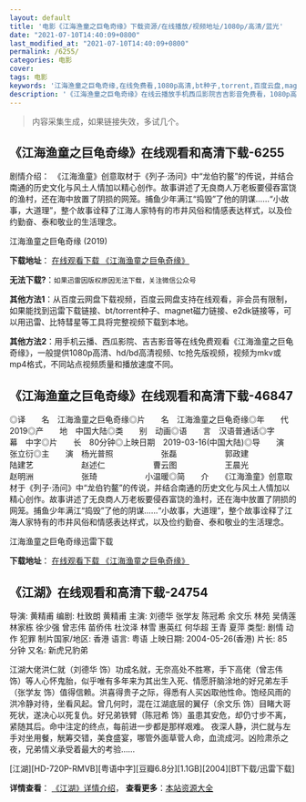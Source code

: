 ```yaml
---
layout: default
title: '电影《江海渔童之巨龟奇缘》下载资源/在线播放/视频地址/1080p/高清/蓝光'
date: "2021-07-10T14:40:09+0800"
last_modified_at: "2021-07-10T14:40:09+0800"
permalink: /6255/
categories: 电影
cover:
tags: 电影
keywords: '江海渔童之巨龟奇缘,在线免费看,1080p高清,bt种子,torrent,百度云盘,magnet,磁力链,迅雷下载资源'
description: '《江海渔童之巨龟奇缘》在线云播放手机西瓜影院吉吉影音免费看，1080p高清bd/hd未删减完整版和tc抢先枪版，mkv/mp4格式，附带bt/torrent种子、magnet/磁力链、百度云盘、网盘资源迅雷下载链接'
---
```


>内容采集生成，如果链接失效，多试几个。


## 《江海渔童之巨龟奇缘》在线观看和高清下载-6255

剧情介绍：　《江海渔童》创意取材于《列子·汤问》中“龙伯钓鳌”的传说，并结合南通的历史文化与风土人情加以精心创作。故事讲述了无良商人万老板要侵吞富饶的渔村，还在海中放置了阴损的网笼。捕鱼少年满江“捣毁”了他的阴谋……“小故事，大道理”，整个故事诠释了江海人家特有的市井风俗和情感表达样式，以及俭约勤奋、泰和敬业的生活理念。


江海渔童之巨龟奇缘 (2019)

**下载地址**： [在线观看下载 《江海渔童之巨龟奇缘》](https://www.btbtdy.me/btdy/dy15161.html) 


**无法下载?**：`如果迅雷因版权原因无法下载，关注微信公众号 `

**其他方法1**：从百度云网盘下载视频，百度云网盘支持在线观看，非会员有限制，如果能找到迅雷下载链接、bt/torrent种子、magnet磁力链接、e2dk链接等，可以用迅雷、比特彗星等工具将完整视频下载到本地。

**其他方法2**：用手机云播、西瓜影院、吉吉影音等在线免费观看《江海渔童之巨龟奇缘》，一般提供1080p高清、hd/bd高清视频、tc抢先版视频，视频为mkv或mp4格式，不同站点视频质量和播放速度不同。


## 《江海渔童之巨龟奇缘》在线观看和高清下载-46847

◎译　　名　江海渔童之巨龟奇缘◎片　　名　江海渔童之巨龟奇缘◎年　　代　2019◎产　　地　中国大陆◎类　　别　动画◎语　　言　汉语普通话◎字　　幕　中字◎片　　长　80分钟◎上映日期　2019-03-16(中国大陆)◎导　　演　张立衍◎主　　演　杨光普照　　　　　　张磊　　　　　　郭政建　　　　　　陆建艺　　　　　　赵述仁　　　　　　曹云图　　　　　　王晨光　　　　　　赵明洲　　　　　　张琦　　　　　　小温暖◎简　　介　　《江海渔童》创意取材于《列子·汤问》中“龙伯钓鳌”的传说，并结合南通的历史文化与风土人情加以精心创作。故事讲述了无良商人万老板要侵吞富饶的渔村，还在海中放置了阴损的网笼。捕鱼少年满江“捣毁”了他的阴谋……“小故事，大道理”，整个故事诠释了江海人家特有的市井风俗和情感表达样式，以及俭约勤奋、泰和敬业的生活理念。


江海渔童之巨龟奇缘迅雷下载

**下载地址**： [在线观看下载 《江海渔童之巨龟奇缘》](https://www.993dy.com//vod-detail-id-35741.html) 


## 《江湖》在线观看和高清下载-24754

导演: 黄精甫 编剧: 杜致朗 黄精甫 主演: 刘德华 张学友 陈冠希 余文乐 林苑 吴倩莲 林家栋 徐少强 曾志伟 苗侨伟 杜汶泽 林雪 惠英红 何华超 王青 夏萍 类型: 剧情 动作 犯罪 制片国家/地区: 香港 语言: 粤语 上映日期: 2004-05-26(香港) 片长: 85 分钟 又名: 新虎兄豹弟

江湖大佬洪仁就（刘德华 饰）功成名就，无奈高处不胜寒，手下高佬（曾志伟 饰）等人心怀鬼胎，似乎唯有多年来为其出生入死、情愿肝脑涂地的好兄弟左手（张学友 饰）值得信赖。洪喜得贵子之际，得悉有人买凶取他性命。饱经风雨的洪冷静对待，坐看风起。曾几何时，混在江湖底层的翼仔（余文乐 饰）目睹大哥死状，遂决心以死复仇。好兄弟铁臂（陈冠希 饰）虽患其安危，却仍寸步不离，紧随其后。命中注定的终点，每前进一步都是那样艰难。 夜深人静，洪仁就与左手对坐用餐，觥筹交错，美食盛宴，哪管外面草菅人命，血流成河。凶险肃杀之夜，兄弟情义承受着最大的考验……


[江湖][HD-720P-RMVB][粤语中字][豆瓣6.8分][1.1GB][2004][BT下载/迅雷下载]

**详情查看**： [《江湖》详情介绍](/movie/24754/)， **查看更多**：[本站资源大全](/movie/t/all/)

